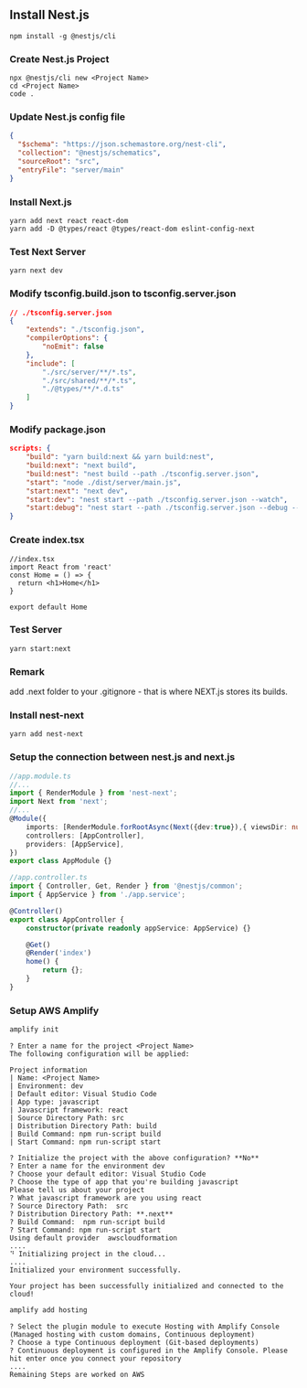 ## Install Nest.js
```
npm install -g @nestjs/cli
```

### Create Nest.js Project
```
npx @nestjs/cli new <Project Name>
cd <Project Name>
code .
```

### Update Nest.js config file
```json
{
  "$schema": "https://json.schemastore.org/nest-cli",
  "collection": "@nestjs/schematics",
  "sourceRoot": "src",
  "entryFile": "server/main"
}
```

### Install Next.js
```
yarn add next react react-dom
yarn add -D @types/react @types/react-dom eslint-config-next
```

### Test Next Server
```
yarn next dev
```

### Modify tsconfig.build.json to tsconfig.server.json
```json
// ./tsconfig.server.json
{
    "extends": "./tsconfig.json",
    "compilerOptions": {
        "noEmit": false
    },
    "include": [
        "./src/server/**/*.ts",
        "./src/shared/**/*.ts",
        "./@types/**/*.d.ts"
    ]
}
```

### Modify package.json
```json
scripts: {
    "build": "yarn build:next && yarn build:nest",
    "build:next": "next build",
    "build:nest": "nest build --path ./tsconfig.server.json",
    "start": "node ./dist/server/main.js",
    "start:next": "next dev",
    "start:dev": "nest start --path ./tsconfig.server.json --watch",
    "start:debug": "nest start --path ./tsconfig.server.json --debug --watch",
}
```

### Create index.tsx
```tsx
//index.tsx
import React from 'react'
const Home = () => {
  return <h1>Home</h1>
}

export default Home
```

### Test Server
```
yarn start:next
```

### Remark
add .next folder to your .gitignore - that is where NEXT.js stores its builds.

### Install nest-next
```
yarn add nest-next
```

### Setup the connection between nest.js and next.js
```typescript
//app.module.ts
//...
import { RenderModule } from 'nest-next';
import Next from 'next';
//...
@Module({
    imports: [RenderModule.forRootAsync(Next({dev:true}),{ viewsDir: null })],
    controllers: [AppController],
    providers: [AppService],
})
export class AppModule {}
```

```typescript
//app.controller.ts
import { Controller, Get, Render } from '@nestjs/common';
import { AppService } from './app.service';

@Controller()
export class AppController {
    constructor(private readonly appService: AppService) {}

    @Get()
    @Render('index')
    home() {
        return {};
    }
}
```

### Setup AWS Amplify
```bash
amplify init
```

```
? Enter a name for the project <Project Name>
The following configuration will be applied:

Project information
| Name: <Project Name>
| Environment: dev
| Default editor: Visual Studio Code
| App type: javascript
| Javascript framework: react
| Source Directory Path: src
| Distribution Directory Path: build
| Build Command: npm run-script build
| Start Command: npm run-script start

? Initialize the project with the above configuration? **No**
? Enter a name for the environment dev
? Choose your default editor: Visual Studio Code
? Choose the type of app that you're building javascript
Please tell us about your project
? What javascript framework are you using react
? Source Directory Path:  src
? Distribution Directory Path: **.next**
? Build Command:  npm run-script build
? Start Command: npm run-script start
Using default provider  awscloudformation
....
⠙ Initializing project in the cloud...
....
Initialized your environment successfully.

Your project has been successfully initialized and connected to the cloud!
```

```bash
amplify add hosting
```

```
? Select the plugin module to execute Hosting with Amplify Console (Managed hosting with custom domains, Continuous deployment)
? Choose a type Continuous deployment (Git-based deployments)
? Continuous deployment is configured in the Amplify Console. Please hit enter once you connect your repository 
....
Remaining Steps are worked on AWS
```